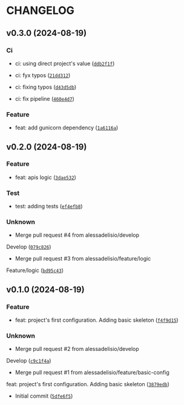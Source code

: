 # CHANGELOG

## v0.3.0 (2024-08-19)

### Ci

* ci: using direct project&#39;s value ([`ddb2f1f`](https://github.com/alessadelisio/latam-devsecops-challenge-api/commit/ddb2f1f45991f1263ecf6b37d1ad48053a397358))

* ci: fyx typos ([`21dd312`](https://github.com/alessadelisio/latam-devsecops-challenge-api/commit/21dd312b056f2d83fbf2c0525a6ffb7e2fc1d1f0))

* ci: fixing typos ([`d43d5db`](https://github.com/alessadelisio/latam-devsecops-challenge-api/commit/d43d5dbc0f63d21759263a07aad89e54c18bfdb3))

* ci: fix pipeline ([`460e4d7`](https://github.com/alessadelisio/latam-devsecops-challenge-api/commit/460e4d7745bcc243c53120606fab3085d88d8258))

### Feature

* feat: add gunicorn dependency ([`1a6116a`](https://github.com/alessadelisio/latam-devsecops-challenge-api/commit/1a6116a536008783d7393107d2492be6feda0db4))

## v0.2.0 (2024-08-19)

### Feature

* feat: apis logic ([`3dae532`](https://github.com/alessadelisio/latam-devsecops-challenge-api/commit/3dae5325cfd238b96a7e66748a14bb65337c1459))

### Test

* test: adding tests ([`ef4efb8`](https://github.com/alessadelisio/latam-devsecops-challenge-api/commit/ef4efb869606e7197a90ac3270f53c00493491a3))

### Unknown

* Merge pull request #4 from alessadelisio/develop

Develop ([`079c826`](https://github.com/alessadelisio/latam-devsecops-challenge-api/commit/079c826a2806a9c67c493ae02da226d6a4215209))

* Merge pull request #3 from alessadelisio/feature/logic

Feature/logic ([`bd95c43`](https://github.com/alessadelisio/latam-devsecops-challenge-api/commit/bd95c438cb723a9ea161ccd33b8bc5d0818ffaae))

## v0.1.0 (2024-08-19)

### Feature

* feat: project&#39;s first configuration. Adding basic skeleton ([`f4f9d15`](https://github.com/alessadelisio/latam-devsecops-challenge-api/commit/f4f9d152e085ec1d27bd46fe24461792e59a63a4))

### Unknown

* Merge pull request #2 from alessadelisio/develop

Develop ([`c9c1f4a`](https://github.com/alessadelisio/latam-devsecops-challenge-api/commit/c9c1f4abbb64294872e8dcac5bba17f24e8a28d5))

* Merge pull request #1 from alessadelisio/feature/basic-config

feat: project&#39;s first configuration. Adding basic skeleton ([`3879edb`](https://github.com/alessadelisio/latam-devsecops-challenge-api/commit/3879edbaafb17c38e778f60a8e52c11e475a8f7f))

* Initial commit ([`5dfe6f5`](https://github.com/alessadelisio/latam-devsecops-challenge-api/commit/5dfe6f5d62fe4373aff1029c6a3c86ce4f8f9da6))
